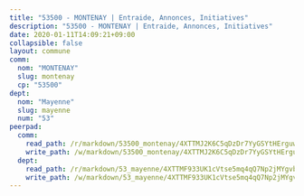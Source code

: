 ```yaml
---
title: "53500 - MONTENAY | Entraide, Annonces, Initiatives"
description: "53500 - MONTENAY | Entraide, Annonces, Initiatives"
date: 2020-01-11T14:09:21+09:00
collapsible: false
layout: commune
comm:
  nom: "MONTENAY"
  slug: montenay
  cp: "53500"
dept:
  nom: "Mayenne"
  slug: mayenne
  num: "53"
peerpad:
  comm:
    read_path: /r/markdown/53500_montenay/4XTTMJ2K6C5qDzDr7YyGSYtHErguweZp3cNwPuuACsmSU9eWq
    write_path: /w/markdown/53500_montenay/4XTTMJ2K6C5qDzDr7YyGSYtHErguweZp3cNwPuuACsmSU9eWq-K3TgTvAukAZaQMV3x6gKurj9PEYvZyCqcACq93mHka2PVUU3xnetpB4Z9yoRiCTRzGWukFpRNfp1yJ3mG16xweztkHdLbnGjqbndutTCr6DUrVEw7LqvaWwLBCQ8gTtAG9dNgn8u
  dept:
    read_path: /r/markdown/53_mayenne/4XTTMF933UK1cVtse5mq4qQ7Np2jMYgvbp6qouY9MWyoeWY43
    write_path: /w/markdown/53_mayenne/4XTTMF933UK1cVtse5mq4qQ7Np2jMYgvbp6qouY9MWyoeWY43-K3TgUcgqTBNoSTxPqkZ94HV7ydPjBnvnBue9tEiK9jakhdXjxdo4Br4iK1oa2CDh4yEVWX1tFyjU9wvcKRuNLDocpAE5TJXkqSv2docSVtfLpqmkB6Zf1obqgGj7oAqY4ytCV5Es
---
```


